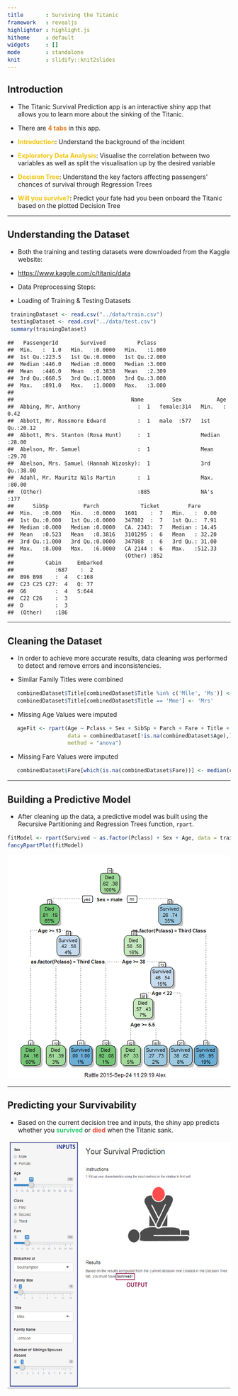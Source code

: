 ```yaml
---
title       : Surviving the Titanic
framework   : revealjs
highlighter : highlight.js
hitheme     : default 
widgets     : []
mode        : standalone
knit        : slidify::knit2slides
---
```


## Introduction

* The Titanic Survival Prediction app is an interactive shiny app that allows you to learn more about the sinking of the Titanic.

* There are <span style="color:#e67e22; font-weight:bold">4 tabs</span> in this app.
 * <span style="color:#f1c40f; font-weight:bold">Introduction</span>: Understand the background of the incident
 * <span style="color:#f1c40f; font-weight:bold">Exploratory Data Analysis</span>: Visualise the correlation between two variables as well as split the visualisation up by the desired variable
 * <span style="color:#f1c40f; font-weight:bold">Decision Tree</span>: Understand the key factors affecting passengers' chances of survival through Regression Trees
 * <span style="color:#f1c40f; font-weight:bold">Will you survive?</span>: Predict your fate had you been onboard the Titanic based on the plotted Decision Tree

---

## Understanding the Dataset

* Both the training and testing datasets were downloaded from the Kaggle website:
 * https://www.kaggle.com/c/titanic/data
 
* Data Preprocessing Steps:
 * Loading of Training & Testing Datasets
 
 
 ```r
  trainingDataset <- read.csv("../data/train.csv")
  testingDataset <- read.csv("../data/test.csv")
  summary(trainingDataset)
 ```
 
 ```
 ##   PassengerId       Survived          Pclass     
 ##  Min.   :  1.0   Min.   :0.0000   Min.   :1.000  
 ##  1st Qu.:223.5   1st Qu.:0.0000   1st Qu.:2.000  
 ##  Median :446.0   Median :0.0000   Median :3.000  
 ##  Mean   :446.0   Mean   :0.3838   Mean   :2.309  
 ##  3rd Qu.:668.5   3rd Qu.:1.0000   3rd Qu.:3.000  
 ##  Max.   :891.0   Max.   :1.0000   Max.   :3.000  
 ##                                                  
 ##                                     Name         Sex           Age       
 ##  Abbing, Mr. Anthony                  :  1   female:314   Min.   : 0.42  
 ##  Abbott, Mr. Rossmore Edward          :  1   male  :577   1st Qu.:20.12  
 ##  Abbott, Mrs. Stanton (Rosa Hunt)     :  1                Median :28.00  
 ##  Abelson, Mr. Samuel                  :  1                Mean   :29.70  
 ##  Abelson, Mrs. Samuel (Hannah Wizosky):  1                3rd Qu.:38.00  
 ##  Adahl, Mr. Mauritz Nils Martin       :  1                Max.   :80.00  
 ##  (Other)                              :885                NA's   :177    
 ##      SibSp           Parch             Ticket         Fare       
 ##  Min.   :0.000   Min.   :0.0000   1601    :  7   Min.   :  0.00  
 ##  1st Qu.:0.000   1st Qu.:0.0000   347082  :  7   1st Qu.:  7.91  
 ##  Median :0.000   Median :0.0000   CA. 2343:  7   Median : 14.45  
 ##  Mean   :0.523   Mean   :0.3816   3101295 :  6   Mean   : 32.20  
 ##  3rd Qu.:1.000   3rd Qu.:0.0000   347088  :  6   3rd Qu.: 31.00  
 ##  Max.   :8.000   Max.   :6.0000   CA 2144 :  6   Max.   :512.33  
 ##                                   (Other) :852                   
 ##          Cabin     Embarked
 ##             :687    :  2   
 ##  B96 B98    :  4   C:168   
 ##  C23 C25 C27:  4   Q: 77   
 ##  G6         :  4   S:644   
 ##  C22 C26    :  3           
 ##  D          :  3           
 ##  (Other)    :186
 ```

---

## Cleaning the Dataset

* In order to achieve more accurate results, data cleaning was performed to detect and remove errors and inconsistencies.

 * Similar Family Titles were combined
 
 ```r
    combinedDataset$Title[combinedDataset$Title %in% c('Mlle', 'Ms')] <- 'Miss'
    combinedDataset$Title[combinedDataset$Title == 'Mme'] <- 'Mrs'
 ```
 
 * Missing Age Values were imputed
 
 ```r
    ageFit <- rpart(Age ~ Pclass + Sex + SibSp + Parch + Fare + Title + FamilySize,
                    data = combinedDataset[!is.na(combinedDataset$Age),],
                    method = "anova")
 ```
 
 * Missing Fare Values were imputed
 
 ```r
    combinedDataset$Fare[which(is.na(combinedDataset$Fare))] <- median(combinedDataset$Fare, na.rm = TRUE)
 ```

---

## Building a Predictive Model

* After cleaning up the data, a predictive model was built using the Recursive Partitioning and Regression Trees function, `rpart`.


  

```r
fitModel <- rpart(Survived ~ as.factor(Pclass) + Sex + Age, data = trainingDataset, method = "class")
fancyRpartPlot(fitModel)
```

![plot of chunk unnamed-chunk-6](assets/fig/unnamed-chunk-6-1.png) 

---

## Predicting your Survivability

* Based on the current decision tree and inputs, the shiny app predicts whether you <span style="color:#2ecc71; font-weight:bold">survived</span> or <span style="color:#e74c3c; font-weight:bold">died</span> when the Titanic sank.

<div style='text-align: center;'>
    <img height='560' width='562' src='assets/img/survivalApp.png' />
</div>
